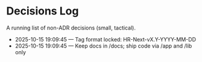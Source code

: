 # Decisions Log
A running list of non-ADR decisions (small, tactical).

- 2025-10-15 19:09:45 — Tag format locked: HR-Next-vX.Y-YYYY-MM-DD
- 2025-10-15 19:09:45 — Keep docs in /docs; ship code via /app and /lib only
